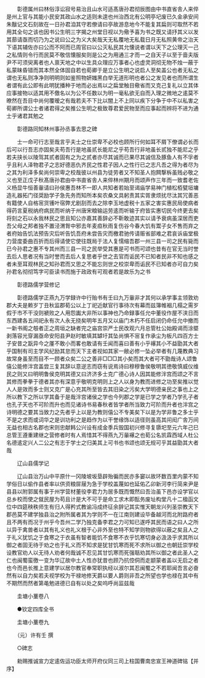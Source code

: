 <!-- { "loadSidebar": true } -->
　　彰德属州曰林俗淳讼寂号易治且山水可适髙唐孙君彻辰图由中书直省舎人来倅是州上官与其能小民安其政山水之适则未遑也州治西北有公明亭圮废已久金承安间朱黻记文石刻故在一日孙君洎其守若僚请曰亭故游息地今不能复其扁则可取然不若用其全句之该也因书公生明三字揭之州堂日视以为儆予喜为书之既又请抒其义以发其蔀请亟而切乃为之说曰公之为义大矣哉天无私覆地无私载日月无私照黄帝之治天下语其辅佐亦曰公而不阿而已周官曰以公灭私民其允懐说者谓以天下之公理灭一己之私情则令行而民莫不敬信懐服矣则是公之为用通三才而一之自天子以至于啬夫版尹不可须臾离者也人禀天地之中以生具众理应万事者心也虚灵洞彻无物不烛一蔽于私蒙昧昏错而其本然全体固自若也荀卿于是立公生明之说启人至矣盖公也者无私之谓也无私则净净则明明则如鉴照物妍媸黑白举无道形明也者公之发见者也而所谓生者谓有此公即有此明犹播种于地而必出焉以之扁堂触目儆省而又克己复礼以立其体应事接物以适其用不儌名以为公不任数以为明一毫私欲无自而入理之微地之逺莫不暸然在吾目中尚何覆暧之有哉若夫不下比以闇上不上同以疾下分争于中不以私害之荀卿所谓公士者诸君得之矣推公生明之极致尊君爱民物至而应事起而辨将不进为通士乎诸君其勉之 

　　彰德路同知林州事孙丞事去思之碑

　　士一命可行志至哉言乎夫士之仕崇卑不必校也顾所行何如耳不屑下僚谓必长而后可以行吾志亦固矣夫苟吾行是地虽贰长能尼之乎苟吾行非地虽长贰独不能尼之乎若夫挟长以陵驾其贰者固有之为之贰者亦尽其诚而已果尽其诚信及豚鱼人有不孚者乎且利人泽物君子之志好德恶仇齐民之性君子因人之性行已之志凡吾之得为者尽为之其为利泽多矣尚何崇卑之校哉彼以州县为徒劳者又不知圣人抱闗撃柝虽贱必敬之义也至正戊子秋髙唐孙君由中书直省舎人来倅林州期月而颂声作三年而一致耆老佐义杨显牛恒善軰请曰孙侯惠吾林不一即人共知者若始至谒庙学易神门植松栢甓垣墉造礼器拓门径奨励学子急先务而知所本矣农桑文具躬责其实胥隶烦扰尽汰其冗善恶有籍使人自格宻货镬叶宿弊尤剧刮而去之除李玉地虚税十五家之害实惠民局使病者得药言夏税纳府病民而听纳于州唐宋粮输运劳逺而听输于府皆实惠切民今终更去矣将刻之石以永我林民之思且知公亦嘉其善辞必不靳敢迹其实以请予衰病虽深居而吏吾父母之邦者独不置泾渭胷中邪去年麦疸秋雨复伤谷今春大饥有鬻子女不售而弃之者府始告饥法预告灾后听告饥吾府未尝告灾而檄君驰传请赈省部难之君哀诉庙堂极力营度委曲百折而后得请使它使往既局于法人复懦缩吾郡一州三县一司之民有毙而已今孙君之惠不专其州而三县一司之民举受其惠是可书而可颂也昔有在官无当时誉去后人思者况有当时誉而去后人复思者乎世之去官而诟民不已知者民非不知也感之者未至耳观林民之知孙君而又思之不能忘则世之校崇卑而诟民不已知者亦可自力矣孙君名彻彻笃字可臣读书而施于政政有可观者若是故乐为之书

　　彰德路儒学营修记

　　彰德路儒学正燕九万学録许中行贻书有壬曰九万軰非才其何以承学事主领敦劝郡大夫是赖岁丁丑秋监郡荀公以上丁祀近献官行事待次有幕而兹簿帷裀几榻之需岁假于市不干没则褫败之人用怨讟大非所以事神也乃命録事任允中董役作屋不浃日而东西建各五间祀永有次人永无挠矣明年五月又以庙门木朽不任启闭仍命任允中撤而一新书阁之攲者正之周垣之缺者完之庙宫崇严士民改观六月总管杜公始殿谒而涂塈剥落容光穿漏亟命安阳县尹赵时敏填其罅圩其坠尚惧不宻复作承尘为板凡四百方士子安昔之翫异今之厪不敢小而畧也敢请有壬闻而喜曰善有小乎襮其小不益勖其大者乎国制有司主学风纪励其怠而天下主者视如其家一敝必修一坠必举者有几蔑教典习故常身虽至而目不一顾者众矣二公之善非□□□其小矣而其大者可不勖哉诗人颂鲁僖公能修泮宫盖尝三复其辞以意逆志而窃有说焉诗曰穆穆鲁侯敬明其徳敬慎威仪维民之则又曰明明鲁侯克明其德又曰济济多士克广德心诗人因其能修泮宫而颂之不言其修而拳拳于德者其亦有深意乎敬明克明则上之人以身为教而进修之功至矣推以觉人人是效而多士则又克广是心充其所至皆去其旧染之污矣大学明德亲民之事也上之所以教下之所以学其备于是哉泮宫诸侯之学也今列郡之学是已学之学者乃学孔子者也孔子天也不可阶而升也而见诸诗书易春秋者皆学者所当致力可阶而升者也泮宫之诗明德之要其当致力之先者乎上以是为教则僖公不专美矣下以是为学非鲁之多士乎不是之求而或词华之是训功利之是趋作为以干誉缘饰以适径则虽高其闬闳广舎万间无益也相古名郡也宋则忠献韩公兴设有成金季兵毁国初兴修寻复隳圯至元六年己巳总管王遵重建继之营修者时有人焉惜其不得燕九万軰襮之也荀公名凯霖西域人杜公名德逺定兴人二公之有志于学士之归美其上可书也书颂也颂无规可乎其益勖其大者哉

　　辽山县儒学记

　　辽山县治万山中平原什一冈陵坡坂垦辟殆徧而民亦多窭以故环数百里内蒙不知学俗日以偷作县者率以供资粮屝屦为急于学校盖蔑如也延佑乙卯新河李行简来尹是县县以附郭属有事于州学营材董役李君力为居多既而慨然曰吾治虽下邑亦设学官以总乡校而使之僦民屋为苟且计是大不可于是命工求木即酝务废址构堂凡十二楹函文位中四筵秧秩师生有归人得矜式教谕冯成终征余辞记其实惟天朝龙兴列圣崇教天下郡邑莫不建学独县治之附所属者其为学则不一在江南则建设毕备越河而北附路府者且不两有而况于州乎今吾州二学乃独克备李君之力可知已遂呼其民而语之曰人之所以异于禽兽者以其有礼义也礼义根于心非外至也特不知学则物欲得以蔽之矣且人之于礼义犹饥之于食寒之于衣虽有智者能饥不食寒不衣乎饥寒切身必汲汲乎求其所以御之者固无待于劝之也于礼义而不知求是犹甘饥寒而死不求所以御之也朝廷崇学校设教官劝人以无待人劝者何哉诚不忍见其甘饥寒而死强聒劝其所以御之者此圣人之仁也闽蜀蛮徼一变为华辽故中土人性亦犹昔也顾乃抗倥侗而走颛蒙者盖以无启之者也今而邑长推上意建学以居尔教官奉常职执经以淑尔其忍闽蜀之不若耶闻吾言必奋然有以自力矣若夫视学校为干禄地修天爵以要人爵则非吾之所望也学也禄在其中有不期然而然者第黾勉进德已自有以处之矣呜呼尚监兹哉

　　圭塘小藳卷八

　　●钦定四库全书

　　圭塘小藳卷九

　　（元）许有壬 撰

　　○碑志

　　勑赐推诚宣力定逺佐运功臣太师开府仪同三司上柱国曹南忠宣王神道碑铭【并序】

